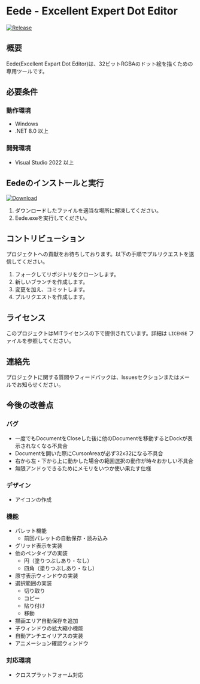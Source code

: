 ﻿# Eede - Excellent Expert Dot Editor
[![Release](https://github.com/arkfinn/Eede/actions/workflows/dotnet-desktop-release.yml/badge.svg)](https://github.com/arkfinn/Eede/actions/workflows/dotnet-desktop-release.yml)

## 概要
Eede(Excellent Expart Dot Editor)は、32ビットRGBAのドット絵を描くための専用ツールです。

##  必要条件

### 動作環境
- Windows
- .NET 8.0  以上

### 開発環境
- Visual Studio 2022  以上

##  Eedeのインストールと実行

[![Download](https://img.shields.io/badge/Download-Windows-blue?logo=github)](https://github.com/arkfinn/Eede/releases/latest/download/eede.zip)

1. ダウンロードしたファイルを適当な場所に解凍してください。
2. Eede.exeを実行してください。

##  コントリビューション

プロジェクトへの貢献をお待ちしております。以下の手順でプルリクエストを送信してください。

1.  フォークしてリポジトリをクローンします。
2.  新しいブランチを作成します。
3.  変更を加え、コミットします。
4.  プルリクエストを作成します。

##  ライセンス

このプロジェクトはMITライセンスの下で提供されています。詳細は `LICENSE` ファイルを参照してください。

##  連絡先

プロジェクトに関する質問やフィードバックは、Issuesセクションまたはメールでお知らせください。

##  今後の改善点

### バグ
- 一度でもDocumentをCloseした後に他のDocumentを移動するとDockが表示されなくなる不具合
- Documentを開いた際にCursorAreaが必ず32x32になる不具合
- 右から左・下から上に動かした場合の範囲選択の動作が時々おかしい不具合
- 無限アンドゥできるためにメモリをいつか使い果たす仕様

### デザイン

- アイコンの作成

### 機能

- パレット機能
    - 前回パレットの自動保存・読み込み
- グリッド表示を実装
- 他のペンタイプの実装
    - 円（塗りつぶしあり・なし）
    - 四角（塗りつぶしあり・なし）
- 原寸表示ウィンドウの実装
- 選択範囲の実装
    - 切り取り
    - コピー
    - 貼り付け
    - 移動
- 描画エリア自動保存を追加
- 子ウィンドウの拡大縮小機能
- 自動アンチエイリアスの実装
- アニメーション確認ウィンドウ

### 対応環境

- クロスプラットフォーム対応


